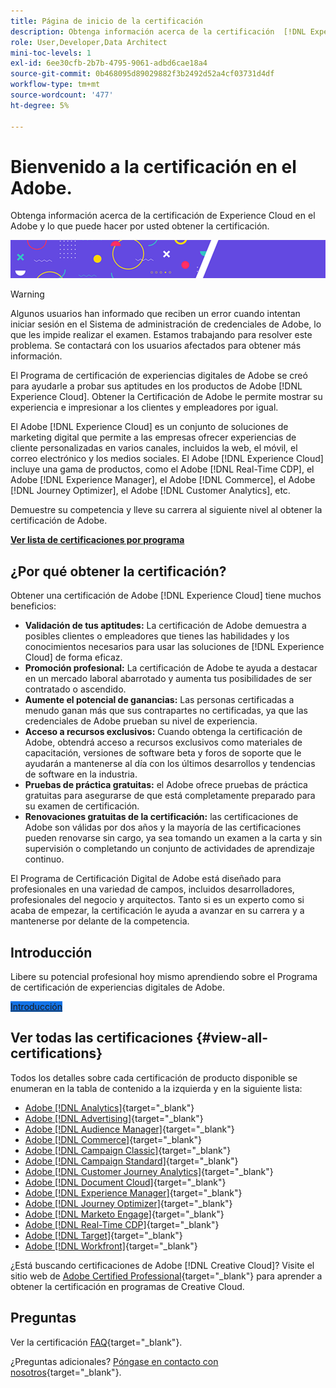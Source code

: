 ```yaml
---
title: Página de inicio de la certificación
description: Obtenga información acerca de la certificación  [!DNL Experience Cloud] en el Adobe. Descubra lo que puede aportarle obtener la certificación.
role: User,Developer,Data Architect
mini-toc-levels: 1
exl-id: 6ee30cfb-2b7b-4795-9061-adbd6cae18a4
source-git-commit: 0b468095d89029882f3b2492d52a4cf03731d4df
workflow-type: tm+mt
source-wordcount: '477'
ht-degree: 5%

---
```


# Bienvenido a la certificación en el Adobe.

Obtenga información acerca de la certificación de Experience Cloud en el Adobe y lo que puede hacer por usted obtener la certificación.

![Titular](/help/certifications/assets/home_banner_smallwide.png)

>[!WARNING]
>
>Algunos usuarios han informado que reciben un error cuando intentan iniciar sesión en el Sistema de administración de credenciales de Adobe, lo que les impide realizar el examen. Estamos trabajando para resolver este problema. Se contactará con los usuarios afectados para obtener más información.


El Programa de certificación de experiencias digitales de Adobe se creó para ayudarle a probar sus aptitudes en los productos de Adobe [!DNL Experience Cloud]. Obtener la Certificación de Adobe le permite mostrar su experiencia e impresionar a los clientes y empleadores por igual.

El Adobe [!DNL Experience Cloud] es un conjunto de soluciones de marketing digital que permite a las empresas ofrecer experiencias de cliente personalizadas en varios canales, incluidos la web, el móvil, el correo electrónico y los medios sociales. El Adobe [!DNL Experience Cloud] incluye una gama de productos, como el Adobe [!DNL Real-Time CDP], el Adobe [!DNL Experience Manager], el Adobe [!DNL Commerce], el Adobe [!DNL Journey Optimizer], el Adobe [!DNL Customer Analytics], etc.

Demuestre su competencia y lleve su carrera al siguiente nivel al obtener la certificación de Adobe.

[**Ver lista de certificaciones por programa**](#view-all-certifications)

## ¿Por qué obtener la certificación?

Obtener una certificación de Adobe [!DNL Experience Cloud] tiene muchos beneficios:

* **Validación de tus aptitudes:** La certificación de Adobe demuestra a posibles clientes o empleadores que tienes las habilidades y los conocimientos necesarios para usar las soluciones de [!DNL Experience Cloud] de forma eficaz.
* **Promoción profesional:** La certificación de Adobe te ayuda a destacar en un mercado laboral abarrotado y aumenta tus posibilidades de ser contratado o ascendido.
* **Aumente el potencial de ganancias:** Las personas certificadas a menudo ganan más que sus contrapartes no certificadas, ya que las credenciales de Adobe prueban su nivel de experiencia.
* **Acceso a recursos exclusivos:** Cuando obtenga la certificación de Adobe, obtendrá acceso a recursos exclusivos como materiales de capacitación, versiones de software beta y foros de soporte que le ayudarán a mantenerse al día con los últimos desarrollos y tendencias de software en la industria.
* **Pruebas de práctica gratuitas:** el Adobe ofrece pruebas de práctica gratuitas para asegurarse de que está completamente preparado para su examen de certificación.
* **Renovaciones gratuitas de la certificación:** las certificaciones de Adobe son válidas por dos años y la mayoría de las certificaciones pueden renovarse sin cargo, ya sea tomando un examen a la carta y sin supervisión o completando un conjunto de actividades de aprendizaje continuo.

El Programa de Certificación Digital de Adobe está diseñado para profesionales en una variedad de campos, incluidos desarrolladores, profesionales del negocio y arquitectos. Tanto si es un experto como si acaba de empezar, la certificación le ayuda a avanzar en su carrera y a mantenerse por delante de la competencia.

## Introducción 

Libere su potencial profesional hoy mismo aprendiendo sobre el Programa de certificación de experiencias digitales de Adobe.

<a href="https://experienceleague.adobe.com/docs/certification/certification/getting-started.html" target="_blank" class="spectrum-Button spectrum-Button--fill spectrum-Button--accent spectrum-Button--sizeM is-margin-bottom-big-big at-element-click-tracking" style="background-color:#1473E6"><span class="spectrum-Button-label has-no-wrap">Introducción</span></a>

## Ver todas las certificaciones {#view-all-certifications}

Todos los detalles sobre cada certificación de producto disponible se enumeran en la tabla de contenido a la izquierda y en la siguiente lista:

* [Adobe [!DNL Analytics]](/help/certifications/aa/aa-overview.md){target="_blank"}
* [Adobe [!DNL Advertising]](/help/certifications/aac/aac-overview.md){target="_blank"}
* [Adobe [!DNL Audience Manager]](/help/certifications/aam/aam-overview.md){target="_blank"}
* [Adobe [!DNL Commerce]](/help/certifications/ac/ac-overview.md){target="_blank"}
* [Adobe [!DNL Campaign Classic]](/help/certifications/acc/acc-overview.md){target="_blank"}
* [Adobe [!DNL Campaign Standard]](/help/certifications/acs/acs-overview.md){target="_blank"}
* [Adobe [!DNL Customer Journey Analytics]](/help/certifications/acja/acja-overview.md){target="_blank"}
* [Adobe [!DNL Document Cloud]](/help/certifications/adc/adc-overview.md){target="_blank"}
* [Adobe [!DNL Experience Manager]](/help/certifications/aem/aem-overview.md){target="_blank"}
* [Adobe [!DNL Journey Optimizer]](/help/certifications/ajo/ajo-overview.md){target="_blank"}
* [Adobe [!DNL Marketo Engage]](/help/certifications/ame/ame-overview.md){target="_blank"}
* [Adobe [!DNL Real-Time CDP]](/help/certifications/rtcdp/rtcdp-overview.md){target="_blank"}
* [Adobe [!DNL Target]](/help/certifications/at/at-overview.md){target="_blank"}
* [Adobe [!DNL Workfront]](/help/certifications/aw/aw-overview.md){target="_blank"}

¿Está buscando certificaciones de Adobe [!DNL Creative Cloud]? Visite el sitio web de [Adobe Certified Professional](https://certifiedprofessional.adobe.com/en/home){target="_blank"} para aprender a obtener la certificación en programas de Creative Cloud.

## Preguntas

Ver la certificación [FAQ](https://experienceleague.adobe.com/docs/certification/certification/faq.html){target="_blank"}.

¿Preguntas adicionales? [Póngase en contacto con nosotros](mailto:certif@adobe.com){target="_blank"}.